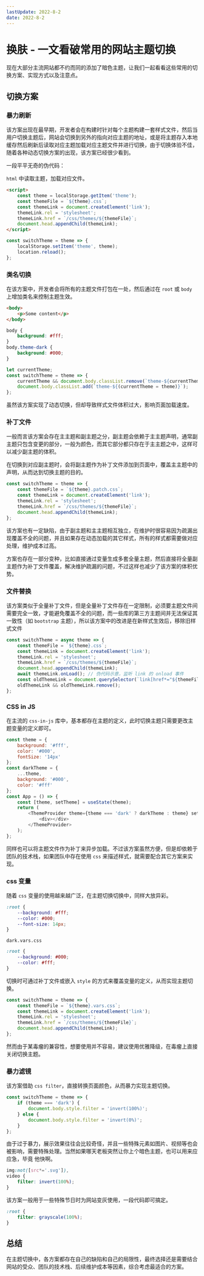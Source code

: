 ```yaml
---
lastUpdate: 2022-8-2
date: 2022-8-2
---
```

# 换肤 - 一文看破常用的网站主题切换

现在大部分主流网站都不约而同的添加了暗色主题，让我们一起看看这些常用的切换方案、实现方式以及注意点。

## 切换方案

### 暴力刷新

该方案出现在最早期，开发者会在构建时针对每个主题构建一套样式文件，然后当用户切换主题后，网站会切换到另外的指向对应主题的地址，或是将主题存入本地缓存然后刷新后读取对应主题加载对应主题文件并进行切换，由于切换体验不佳，随着各种动态切换方案的出现，该方案已经很少看到。

一段平平无奇的伪代码：

`html` 中读取主题，加载对应文件。

```html
<script>
    const theme = localStorage.getItem('theme');
    const themeFile = `${theme}.css`;
    const themeLink = document.createElement('link');
    themeLink.rel = 'stylesheet';
    themeLink.href = `/css/themes/${themeFile}`;
    document.head.appendChild(themeLink);
</script>
```

```js
const switchTheme = theme => {
    localStorage.setItem('theme', theme);
    location.reload();
};
```

### 类名切换

在该方案中，开发者会将所有的主题文件打包在一处，然后通过在 `root` 或 `body` 上增加类名来控制主题生效。

```html
<body>
    <p>Some content</p>
</body>
```

```css
body {
    background: #fff;
}
body.theme-dark {
    background: #000;
}
```

```js
let currentTheme;
const switchTheme = theme => {
    currentTheme && document.body.classList.remove(`theme-${currentTheme}`);
    document.body.classList.add(`theme-${(currentTheme = theme)}`);
};
```

虽然该方案实现了动态切换，但却导致样式文件体积过大，影响页面加载速度。

### 补丁文件

一般而言该方案会存在主主题和副主题之分，副主题会依赖于主主题声明，通常副主题只包含变更的部分，一般为颜色，而其它部分都只存在于主主题之中，这样可以减少副主题的体积。

在切换到对应副主题时，会将副主题作为补丁文件添加到页面中，覆盖主主题中的声明，从而达到切换主题的目的。

```js
const switchTheme = theme => {
    const themeFile = `${theme}.patch.css`;
    const themeLink = document.createElement('link');
    themeLink.rel = 'stylesheet';
    themeLink.href = `/css/themes/${themeFile}`;
    document.head.appendChild(themeLink);
};
```

该方案也有一定缺陷，由于副主题和主主题相互独立，在维护时很容易因为疏漏出现覆盖不全的问题，并且如果存在动态加载的其它样式，所有的样式都需要做对应处理，维护成本过高。

方案也存在一部分变种，比如直接通过变量生成多套全量主题，然后直接将全量副主题作为补丁文件覆盖，解决维护疏漏的问题，不过这样也减少了该方案的体积优势。

### 文件替换

该方案类似于全量补丁文件，但是全量补丁文件存在一定限制，必须要主题文件间需要完全一致，才能避免覆盖不全的问题，而一些库的第三方主题间并无法保证其一致性（如 `bootstrap` 主题），所以该方案中的改进是在新样式生效后，移除旧样式文件

```js
const switchTheme = async theme => {
    const themeFile = `${theme}.css`;
    const themeLink = document.createElement('link');
    themeLink.rel = 'stylesheet';
    themeLink.href = `/css/themes/${themeFile}`;
    document.head.appendChild(themeLink);
    await themeLink.onLoad(); // 伪代码示意，监听 link 的 onload 事件
    const oldThemeLink = document.querySelector(`link[href*="${themeFile}"]`);
    oldThemeLink && oldThemeLink.remove();
};
```

### CSS in JS

在主流的 `css-in-js` 库中，基本都存在主题的定义，此时切换主题只需要更改主题变量的定义即可。

```js
const theme = {
    background: '#fff',
    color: '#000',
    fontSize: '14px'
};
const darkTheme = {
    ...theme,
    background: '#000',
    color: '#fff'
};
const App = () => {
    const [theme, setTheme] = useState(theme);
    return (
        <ThemeProvider theme={theme === 'dark' ? darkTheme : theme} setTheme={setTheme}>
            <div></div>
        </ThemeProvider>
    );
};
```

同样也可以将主题文件作为补丁来异步加载。不过该方案虽然方便，但是却依赖于团队的技术栈，如果团队中存在使用 `css` 来描述样式，就需要配合其它方案来实现。

### css 变量

随着 `css` 变量的使用越来越广泛，在主题切换切换中，同样大放异彩。

```css
:root {
    --background: #fff;
    --color: #000;
    --font-size: 14px;
}
```

`dark.vars.css`

```css
:root {
    --background: #000;
    --color: #fff;
}
```

切换时可通过补丁文件或嵌入 `style` 的方式来覆盖变量的定义，从而实现主题切换。

```js
const switchTheme = theme => {
    const themeFile = `${theme}.vars.css`;
    const themeLink = document.createElement('link');
    themeLink.rel = 'stylesheet';
    themeLink.href = `/css/themes/${themeFile}`;
    document.head.appendChild(themeLink);
};
```

然而由于某毒瘤的兼容性，想要使用并不容易，建议使用优雅降级，在毒瘤上直接关闭切换主题。

### 暴力滤镜

该方案借助 `css filter`，直接转换页面颜色，从而暴力实现主题切换。

```js
const switchTheme = theme => {
    if (theme === 'dark') {
        document.body.style.filter = 'invert(100%)';
    } else {
        document.body.style.filter = 'invert(0%)';
    }
};
```

由于过于暴力，展示效果往往会比较奇怪，并且一些特殊元素如图片、视频等也会被影响，需要特殊处理。当然如果哪天老板突然让你上个暗色主题，也可以用来应应急，毕竟 他快啊。

```css
img:not([src*='.svg']),
video {
    filter: invert(100%);
}
```

该方案一般用于一些特殊节日时为网站变灰使用，一段代码即可搞定。

```css
:root {
    filter: grayscale(100%);
}
```

## 总结

在主题切换中，各方案都存在自己的缺陷和自己的局限性，最终选择还是需要结合网站的受众、团队的技术栈、后续维护成本等因素，综合考虑最适合的方案。
